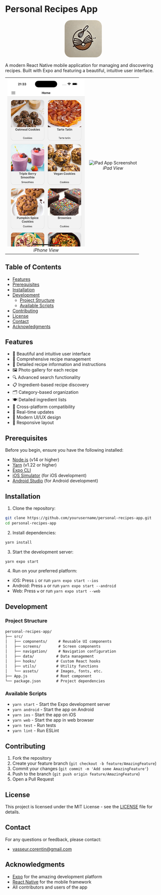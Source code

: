 # Personal Recipes App

<div align="center">
  <img src="assets/icon.png" alt="App Logo" width="120" height="120" style="border-radius: 20px"/>
</div>

A modern React Native mobile application for managing and discovering recipes. Built with Expo and featuring a beautiful, intuitive user interface.

<div align="center">
  <table>
    <tr>
      <td align="center">
        <img src="screenshot/Iphone/Simulator%20Screenshot%20-%20iPhone%2016%20Pro%20Max%20-%202025-03-12%20at%2021.33.49.png" width="250" alt="iPhone App Screenshot"/>
        <br>
        <em>iPhone View</em>
      </td>
      <td align="center">
        <img src="screenshot/Ipad/Simulator%20Screenshot%20-%20iPad%20Air%2013-inch%20(M2)%20-%202025-03-12%20at%2023.18.25.png" width="300" alt="iPad App Screenshot"/>
        <br>
        <em>iPad View</em>
      </td>
    </tr>
  </table>
</div>

## Table of Contents
- [Features](#features)
- [Prerequisites](#prerequisites)
- [Installation](#installation)
- [Development](#development)
  - [Project Structure](#project-structure)
  - [Available Scripts](#available-scripts)
- [Contributing](#contributing)
- [License](#license)
- [Contact](#contact)
- [Acknowledgments](#acknowledgments)

## Features

- 📱 Beautiful and intuitive user interface
- 🍳 Comprehensive recipe management
- 📑 Detailed recipe information and instructions
- 🖼️ Photo gallery for each recipe
- 🔍 Advanced search functionality
- 📋 Ingredient-based recipe discovery
- 🗂️ Category-based organization
- 🍽️ Detailed ingredient lists
- 📱 Cross-platform compatibility
- 🔄 Real-time updates
- 🎨 Modern UI/UX design
- 📱 Responsive layout

## Prerequisites

Before you begin, ensure you have the following installed:
- [Node.js](https://nodejs.org/) (v14 or higher)
- [Yarn](https://yarnpkg.com/) (v1.22 or higher)
- [Expo CLI](https://docs.expo.dev/get-started/installation/)
- [iOS Simulator](https://developer.apple.com/simulator/) (for iOS development)
- [Android Studio](https://developer.android.com/studio) (for Android development)

## Installation

1. Clone the repository:
```bash
git clone https://github.com/yourusername/personal-recipes-app.git
cd personal-recipes-app
```

2. Install dependencies:
```bash
yarn install
```

3. Start the development server:
```bash
yarn expo start
```

4. Run on your preferred platform:
- iOS: Press `i` or run `yarn expo start --ios`
- Android: Press `a` or run `yarn expo start --android`
- Web: Press `w` or run `yarn expo start --web`

## Development

### Project Structure

```
personal-recipes-app/
├── src/
│   ├── components/     # Reusable UI components
│   ├── screens/        # Screen components
│   ├── navigation/     # Navigation configuration
│   ├── data/          # Data management
│   ├── hooks/         # Custom React hooks
│   ├── utils/         # Utility functions
│   └── assets/        # Images, fonts, etc.
├── App.js             # Root component
└── package.json       # Project dependencies
```

### Available Scripts

- `yarn start` - Start the Expo development server
- `yarn android` - Start the app on Android
- `yarn ios` - Start the app on iOS
- `yarn web` - Start the app in web browser
- `yarn test` - Run tests
- `yarn lint` - Run ESLint

## Contributing

1. Fork the repository
2. Create your feature branch (`git checkout -b feature/AmazingFeature`)
3. Commit your changes (`git commit -m 'Add some AmazingFeature'`)
4. Push to the branch (`git push origin feature/AmazingFeature`)
5. Open a Pull Request

## License

This project is licensed under the MIT License - see the [LICENSE](LICENSE) file for details.

## Contact

For any questions or feedback, please contact:
- vasseur.corentin@gmail.com

## Acknowledgments

- [Expo](https://expo.dev/) for the amazing development platform
- [React Native](https://reactnative.dev/) for the mobile framework
- All contributors and users of the app
